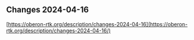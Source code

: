 ## Changes 2024-04-16

[https://oberon-rtk.org/description/changes-2024-04-16](https://oberon-rtk.org/description/changes-2024-04-16/)
